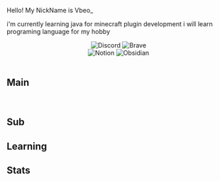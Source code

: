 Hello! My NickName is Vbeo_

<bold>i'm currently learning java for minecraft plugin development</bold>
i will learn programing language for my hobby

<div>
  <div>
    <div align="center">
      <img alt="Discord" src ="https://img.shields.io/badge/Discord-5865F2.svg?&style=for-the-badge&logo=Discord&logoColor=white"/>
      <img alt="Brave" src ="https://img.shields.io/badge/Brave-FB542B.svg?&style=for-the-badge&logo=Brave&logoColor=white"/>
      <br />
      <img alt="Notion" src ="https://img.shields.io/badge/Notion-000000.svg?&style=for-the-badge&logo=Notion&logoColor=white"/>
      <img alt="Obsidian" src ="https://img.shields.io/badge/Obsidian-7C3AED.svg?&style=for-the-badge&logo=Obsidian&logoColor=white"/>
    </div>
    <br />
    <h2>Main</h2>
      <div>
      </div>
      <br />
      <h2>Sub</h2>
      <div>
      </div>
      <h2>Learning</h2>
      <div>
      </div>
    <h2>Stats</h2>
    <div>
      <img src="https://github-readme-stats.vercel.app/api/top-langs/?username=Vbeo147&layout=compact&theme=tokyonight" alt="" />
      <img src="https://github-readme-stats.vercel.app/api?username=Vbeo147&show_icons=true&theme=radical" alt="" />
    </div>
  </div>
</div>

